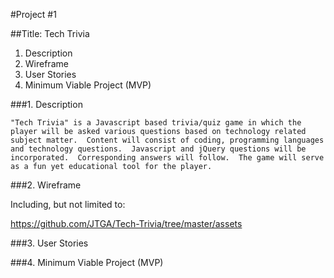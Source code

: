 #Project #1 

##Title:  Tech Trivia


1.  Description
2.  Wireframe
3.  User Stories
4.  Minimum Viable Project (MVP)


###1.  Description

	"Tech Trivia" is a Javascript based trivia/quiz game in which the player will be asked various questions based on technology related subject matter.  Content will consist of coding, programming languages and technology questions.  Javascript and jQuery questions will be incorporated.  Corresponding answers will follow.  The game will serve as a fun yet educational tool for the player.
	
	
###2.  Wireframe

Including, but not limited to:

https://github.com/JTGA/Tech-Trivia/tree/master/assets


###3. User Stories


###4. Minimum Viable Project (MVP)




